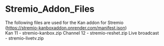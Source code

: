 # Stremio_Addon_Files
The following files are used for the Kan addon for Stremio <BR>(https://stremio-kanboxaddon.onrender.com/manifest.json)
<BR>
Kan 11 - stremio-kanbox.zip
Channel 12 - stremio-reshet.zip
Live broadcast - stremio-livetv.zip


